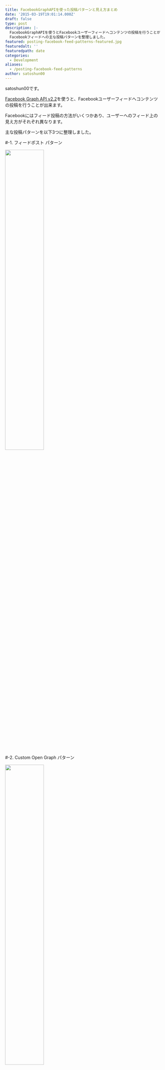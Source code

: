 ```yaml
---
title: FacebookGraphAPIを使った投稿パターンと見え方まとめ
date: '2015-03-19T19:01:14.000Z'
draft: false
type: post
description: |-
  FacebookGraphAPIを使うとFacebookユーザーフィードへコンテンツの投稿を行うことが出来ます。
  Facebookフィードへの主な投稿パターンを整理しました。
featured: posting-facebook-feed-patterns-featured.jpg
featuredalt: ''
featuredpath: date
categories:
  - Development
aliases:
  - /posting-facebook-feed-patterns
author: satoshun00
---
```


satoshun00です。

[Facebook Graph API v2.2](https://developers.facebook.com/docs/graph-api)を使うと、Facebookユーザーフィードへコンテンツの投稿を行うことが出来ます。

Facebookにはフィード投稿の方法がいくつかあり、ユーザーへのフィード上の見え方がそれぞれ異なります。

主な投稿パターンを以下3つに整理しました。

\#-1. フィードポスト パターン

<img src="/img/2015/03/posting-facebook-feed-patterns-5.png" width="50%" />


\#-2. Custom Open Graph パターン

<img src="/img/2015/03/posting-facebook-feed-patterns-13.png" width="50%" />

\#-3. Common Open Graph パターン

<img src="/img/2015/03/posting-facebook-feed-patterns-15.png" width="50%" />

※この記事では実装・SDKの利用には触れていません

<!--more-->

# \#-1. フィードポスト パターン

ブログ記事やWebサイトの一般的なシェアはこれが簡単でよいでしょう。

APIドキュメント: [POST /v2.2/me/feed](https://developers.facebook.com/docs/graph-api/reference/v2.2/user/feed#publish)

この方法では以下２種類の表示を得ることが出来ます。

- アクションリンク付き表示
- 場所・タグ付け表示

(「アクションリンク付き表示」と「場所・タグ付け表示」を共存させることが出来ませんでした(※理由は要調査))

## \#1-a. アクションリンク付き表示

「いいね！」「コメント」の横に、「今すぐダウンロード！ (AppStoreへのリンク)」のようなリンク(アクションリンク)を追加できます。

APIリクエスト例:

![アクションリンク付き表示-APIリクエスト例](/img/2015/03/posting-facebook-feed-patterns-4.png)

表示:

![アクションリンク付き表示-表示](/img/2015/03/posting-facebook-feed-patterns-5.png)

## \#1-b. 場所・タグ付け表示

投稿に関連するFacebookページ(場所)やユーザー(フレンド)をタグ付け出来ます。

APIリクエスト例:

![場所・タグ付け表示-APIリクエスト例](/img/2015/03/posting-facebook-feed-patterns-6.png)

表示:

![場所・タグ付け表示-表示](/img/2015/03/posting-facebook-feed-patterns-7.png)

投稿にはpublish_actionsの権限が必要です※[後述](#publish_actions)

# \#-2. Custom Open Graph パターン

Facebookでは[オープングラフ](https://developers.facebook.com/docs/sharing/opengraph)の機能により、ユーザーのアプリ上での行動を表現する事が出来ます。

> ◯◯ さんが △△ で □□ を ×× しました。

このセンテンスの集まりとつながりをFacebookではOpen Graphと読んでいます。

- アクター: 行動の主体となるユーザー
- アプリ: あなたの開発したアプリ
- オブジェクト: アクターの行動の対象
- アクション: アクターの行動
- ストーリー: オブジェクトとアクションを組み合わせたセンテンス

Open Graphにおいて開発者は_オブジェクト_・_アクション_・_ストーリー_を独自に定義出来ます。

![Custom Open Graph パターン-例](/img/2015/03/posting-facebook-feed-patterns-8.png)

では、実際に[やきそば弁当](http://www.maruchan.co.jp/products/search/42.html)を食べるストーリーを作成してみます。

※あらかじめ[デベロッパーページ](https://developers.facebook.com/apps/)よりアプリケーションの作成を行って下さい

## a. 名前空間の設定

**MyApp > Settings**

namespaceに`satoshun-test`を設定します。

## b. オブジェクトの定義(やきそば弁当)

**MyApp > Open Graph > Object Types > Add Object Type**

`yakisoba_bento`オブジェクトを作成します。

## c. アクションの定義(食べる)

**MyApp > Open Graph > Action Types > Add Action Type**

`eat`アクションを作成します。

詳細設定より、Capabilitiesを変更します。

- Tags: フレンドのタグ付けを許可します
- UserMessages: アクションの投稿時にユーザー入力のメッセージを許可します
- UserGeneratedPhoto: アクションの投稿時にユーザーの画像アップロードを許可します
- Place: 場所のタグ付けを許可します
- Explicitly Shared: 明示的なシェアを有効にします(※[後述](#explicit_share))

![Custom Open Graph パターン-アクションの定義-Capabilities](/img/2015/03/posting-facebook-feed-patterns-9.png)

## d. ストーリーの定義(やきそば弁当を食べる)

**MyApp > Open Graph > Stories > Add Custom Story**

アクションに`Eat`、オブジェクトに`Yakisoba Bento`を選択します。

**MyApp > Open Graph > Stories > Edit Attachments**

レイアウトと説明(キャプション)を設定します。

キャプションにはオブジェクトのプロパティを挿入できます。

![Custom Open Graph パターン-ストーリーの定義-Edit Attachments](/img/2015/03/posting-facebook-feed-patterns-10.png)

## e. センテンスの翻訳

今のストーリーのままでは全て英語の表記になってしまうため、翻訳を行います。

**MyApp > Localize > Translate Open Graph Story**

必要に応じてセンテンスを翻訳します。

![Custom Open Graph パターン-センテンスの翻訳](/img/2015/03/posting-facebook-feed-patterns-11.png)

※１つのストーリーに対し、翻訳すべきセンテンスが１００以上あり、管理が大変そうです…

## g. 投稿する

APIリクエスト例:

![Custom Open Graph パターン-投稿する-APIリクエスト例](/img/2015/03/posting-facebook-feed-patterns-12.png)

ユーザーのフィードにこのアクションを流すには、`fb:explicitly_shared`(明示的なシェア※[後述](#explicit_share))を`true`にする必要があります。

`yakisoba_bento`フィールドにはOpen GraphオブジェクトへのURLを指定します。

Open GraphオブジェクトはOGP準拠のHTMLコンテンツである必要があります。

(参考: [BasicなOGPタグ](https://developers.facebook.com/docs/sharing/webmasters#basic)、[OGPのデバッガー(Facebook公式)](https://developers.facebook.com/tools/debug/og/object/))

```yakisobabento.html
<!DOCTYPE html>
<html>
<head>
    <meta charset="utf-8">
    <meta http-equiv="X-UA-Compatible" content="IE=edge">
    <title></title>
    <meta property="fb:app_id" content="450643005091501" /> 
    <!-- og:typeは {namespace}:{Object}の形式 -->
    <meta property="og:type" content="satoshun-test:yakisoba_bento" /> 
    <meta property="og:url" content="https://s3-ap-northeast-1.amazonaws.com/yakisobabentos/yakisobabento.html" /> 
    <meta property="og:title" content="タイトル" /> 
    <meta property="og:image" content="https://s3-ap-northeast-1.amazonaws.com/yakisobabentos/yakisoba.jpeg" /> 
    <meta property="og:description" content="説明文" />
    <meta property="og:site_name" content="サイト名" />
</head>
<body>
    おいしいお
</body>
</html>
```

表示:

![Custom Open Graph パターン-投稿する-表示](/img/2015/03/posting-facebook-feed-patterns-13.png)

## ※審査に関して

Custom Open Graph パターンで作成したオリジナルのアクションは、プロダクション環境で運用する場合、Facebookによる審査が必要になります。

審査開始前に、作成したアイテムを審査対象に追加するのを忘れないようにして下さい。

(Facebookフィードへの投稿にはpublish_actionsの権限が必要なため、どのみち審査を受ける必要はあります)

# \#-3. Common Open Graph パターン

FacebookGraphAPIにはあらかじめいくつかの定義済みオブジェクトとアクションが用意されています。

Custom Open Graph パターンに比べ、オブジェクトの管理と翻訳にかかるコストをおさえられたり、審査の項目が少なくなったりするなどのメリットがあります。

(参考: [定義済みセットの一覧が見られます](https://developers.facebook.com/docs/reference/opengraph))

「動画を観る」アクションを投稿してみます。

`video.watches`APIリクエスト例:

![Open Graph パターン-APIリクエスト例](/img/2015/03/posting-facebook-feed-patterns-14.png)

ユーザーのフィードにこのアクションを流すには、`fb:explicitly_shared`(明示的なシェア※[後述](#explicit_share))を`true`にする必要があります。

`video`フィールドにはOpen GraphオブジェクトへのURLを指定します。

Open GraphオブジェクトはOGP準拠のHTMLコンテンツである必要があります。

(参考: [BasicなOGPタグ](https://developers.facebook.com/docs/sharing/webmasters#basic)、[OGPのデバッガー(Facebook公式)](https://developers.facebook.com/tools/debug/og/object/))

```video.html
<!DOCTYPE html>
<html>
<head>
    <meta charset="utf-8">
    <meta http-equiv="X-UA-Compatible" content="IE=edge">
    <title></title>
    <meta property="fb:app_id" content="450643005091501" /> 
    <meta property="og:type" content="video.movie" /> 
    <meta property="og:url" content="https://www.youtube.com/watch?v=CeNTHATp5eU&list=FLw1_5CLspYMVjEjQ2GSjWaw" /> 
</head>
<body>
    
</body>
</html>
```

`video.watches`表示:

![Common Open Graph パターン-表示](/img/2015/03/posting-facebook-feed-patterns-15.png)

# publish_actionsパーミッション <a id="publish_actions"></a>

今回のようにAPIコールでユーザーのタイムラインへ投稿を行う場合、"publish_actions"のパーミッションが必要です。

アプリが"publish_actions"のパーミッションをユーザーに要求するにはFacebookの審査が必要です。(参考: http://snowadays.jp/2014/05/2762)

※ただし、Share Dialogを使えば"publish_actions"のパーミッションなしで、アクションの投稿が可能です

# Explicit share(明示的なシェア) <a id="explicit_share"></a>

Explicit share(明示的なシェア)とは、ユーザーがダイアログ等を使って明示的に投稿することを指します。

反対にImplicit share(暗黙的なシェア)とは音楽プレイヤーでいま聴いている曲をシェアし続けるような、アプリのフロー上でシェアを行うことを指します。

昨年からFacebookはスパム対策の一環としてImplicit shareを非推奨とし、ユーザーのタイムライン上に出ないようにしています。(参考: https://developers.facebook.com/blog/post/2014/05/27/more-control-with-sharing/)

ユーザータイムラインへの投稿を行いたい場合はExplicit shareを使いましょうという話です。

# Pre-fill問題について

[Facebookプラットフォームポリシー](https://developers.facebook.com/docs/apps/review/prefill)によれば:

> Pre-fill the user message parameter with any content the user didn't enter themselves, even if they can edit or delete that content before sharing.

ユーザーがシェアする文章に、あらかじめ何かしらの文章が入力されていてはならないとのことです。

![Pre-fill問題について](/img/2015/03/posting-facebook-feed-patterns-16.png)
赤枠で囲った部分にユーザーが入力した内容の文章以外のものを挿入しないよう注意して下さい。
